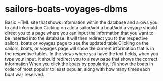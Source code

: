 # sailors-boats-voyages-dbms
 Basic HTML site that shows information within the database and allows you to add information
Clicking on add a sailor/add a boat/add a voyage should direct you to a page where you can input the information that you want to be inserted into the database. It will then redirect you to the respective sailors, boats or voyages page to see the updated table
Clicking on the sailors, boats, or voyages page will show the current information that is in the respective tables.
In the views where you have the text fields, when you type your input, it should redirect you to a new page that shows the correct information
When you click the boats by popularity, it'll show the boats in order of most popular to least popular, along with how many times each boat was reserved.